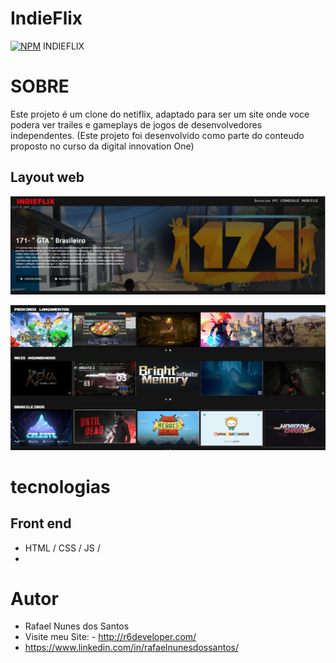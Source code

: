 # IndieFlix
[![NPM](https://img.shields.io/npm/l/react)](https://github.com/devsuperior/sds1-wmazoni/blob/master/LICENSE) 
INDIEFLIX
# SOBRE

Este projeto é um clone do netiflix, adaptado para ser um site onde voce podera ver trailes e gameplays de jogos de desenvolvedores independentes.
(Este projeto foi desenvolvido como parte do conteudo proposto no curso da digital innovation One)



## Layout web
![Web 1](https://github.com/rafaelnunes93/IndieFlix/blob/main/img/Screenshot_1.png)

![Web 2](https://github.com/rafaelnunes93/IndieFlix/blob/main/img/Screenshot_2.png)

# tecnologias

## Front end
- HTML / CSS / JS /
- 



# Autor

 - Rafael Nunes dos Santos
 - Visite meu Site: - http://r6developer.com/
 - https://www.linkedin.com/in/rafaelnunesdossantos/

